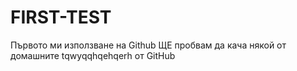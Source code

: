 ﻿# FIRST-TEST
Първото ми използване на Github
ЩЕ пробвам да кача някой от домашните
tqwyqqhqehqerh от GitHub
